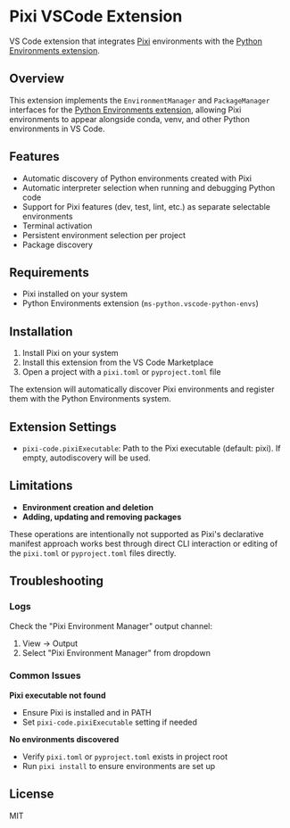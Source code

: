# Pixi VSCode Extension

VS Code extension that integrates [Pixi](https://pixi.sh) environments with the [Python Environments
extension](https://github.com/microsoft/vscode-python-environments).

## Overview

This extension implements the `EnvironmentManager` and `PackageManager` interfaces for the [Python Environments
extension](https://github.com/microsoft/vscode-python-environments), allowing Pixi environments to appear alongside
conda, venv, and other Python environments in VS Code.

## Features

- Automatic discovery of Python environments created with Pixi
- Automatic interpreter selection when running and debugging Python code
- Support for Pixi features (dev, test, lint, etc.) as separate selectable environments
- Terminal activation
- Persistent environment selection per project
- Package discovery

## Requirements

- Pixi installed on your system
- Python Environments extension (`ms-python.vscode-python-envs`)

## Installation

1. Install Pixi on your system
2. Install this extension from the VS Code Marketplace
3. Open a project with a `pixi.toml` or `pyproject.toml` file

The extension will automatically discover Pixi environments and register them with the Python Environments system.

## Extension Settings

- `pixi-code.pixiExecutable`: Path to the Pixi executable (default: pixi). If empty, autodiscovery will be used.

## Limitations

- **Environment creation and deletion**
- **Adding, updating and removing packages**

These operations are intentionally not supported as Pixi's declarative manifest approach works best through direct CLI
interaction or editing of the `pixi.toml` or `pyproject.toml` files directly.

## Troubleshooting

### Logs

Check the "Pixi Environment Manager" output channel:

1. View → Output
2. Select "Pixi Environment Manager" from dropdown

### Common Issues

**Pixi executable not found**

- Ensure Pixi is installed and in PATH
- Set `pixi-code.pixiExecutable` setting if needed

**No environments discovered**

- Verify `pixi.toml` or `pyproject.toml` exists in project root
- Run `pixi install` to ensure environments are set up

## License

MIT
